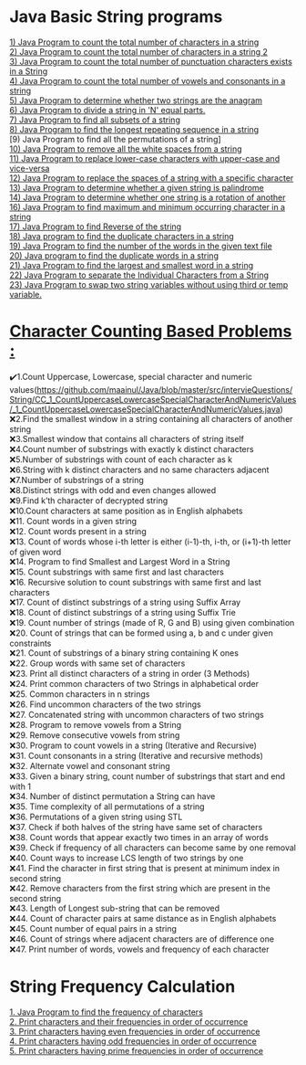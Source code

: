 # Java Basic String programs
[1) Java Program to count the total number of characters in a string](https://www.javatpoint.com/java-program-to-count-the-total-number-of-characters-in-a-string)</br>
[2) Java Program to count the total number of characters in a string 2](https://www.javatpoint.com/java-program-to-count-the-total-number-of-vowels-and-consonants-in-a-string)</br>
[3) Java Program to count the total number of punctuation characters exists in a String](https://github.com/maainul/Java/blob/master/src/javastrings/intervieQuestions/_3_TotalNumberofPunctionCharacterOfAString.java)</br>
[4) Java Program to count the total number of vowels and consonants in a string](https://www.javatpoint.com/java-program-to-count-the-total-number-of-vowels-and-consonants-in-a-string)</br>
[5) Java Program to determine whether two strings are the anagram](https://www.javatpoint.com/java-program-to-determine-whether-two-strings-are-the-anagram)</br>
[6) Java Program to divide a string in 'N' equal parts.](https://www.javatpoint.com/java-program-to-divide-a-string-in-n-equal-parts)</br>
[7) Java Program to find all subsets of a string](https://www.javatpoint.com/java-program-to-find-all-subsets-of-a-string)</br>
[8) Java Program to find the longest repeating sequence in a string](https://www.javatpoint.com/java-program-to-find-the-longest-repeating-sequence-in-a-string)</br>
[9) Java Program to find all the permutations of a string]</br>
[10) Java Program to remove all the white spaces from a string](https://www.javatpoint.com/java-program-to-remove-all-the-white-spaces-from-a-string)</br>
[11) Java Program to replace lower-case characters with upper-case and vice-versa](https://www.javatpoint.com/java-program-to-replace-lower-case-characters-with-upper-case-and-vice-versa)</br>
[12) Java Program to replace the spaces of a string with a specific character](https://www.javatpoint.com/java-program-to-replace-the-spaces-of-a-string-with-a-specific-character)</br>
[13) Java Program to determine whether a given string is palindrome](https://www.javatpoint.com/java-program-to-determine-whether-a-given-string-is-palindrome)</br>
[14) Java Program to determine whether one string is a rotation of another](https://www.javatpoint.com/java-program-to-determine-whether-one-string-is-a-rotation-of-another)</br>
[16) Java Program to find maximum and minimum occurring character in a string](https://www.javatpoint.com/java-program-to-find-maximum-and-minimum-occurring-character-in-a-string)</br>
[17) Java Program to find Reverse of the string](https://www.javatpoint.com/java-program-to-find-reverse-of-the-string)</br>
[18) Java program to find the duplicate characters in a string](https://www.javatpoint.com/java-program-to-find-the-duplicate-characters-in-a-string)</br>
[19) Java Program to find the number of the words in the given text file](https://github.com/maainul/Java/blob/master/src/intervieQuestions/String/CountAndShowNumberOfWorld.java)</br>
[20) Java program to find the duplicate words in a string](https://www.javatpoint.com/java-program-to-find-the-duplicate-words-in-a-string)</br>
[21) Java Program to find the largest and smallest word in a string](https://www.javatpoint.com/java-program-to-find-the-largest-and-smallest-word-in-a-string)</br>
[22) Java Program to separate the Individual Characters from a String](https://www.javatpoint.com/java-program-to-separate-the-individual-characters-from-a-string)</br>
[23) Java Program to swap two string variables without using third or temp variable.](https://www.javatpoint.com/java-program-to-swap-two-string-variables-without-using-third-or-temp-variable)</br>

# [Character Counting Based Problems :](https://www.geeksforgeeks.org/string-data-structure/#sorting%20&%20searching)</br>

:heavy_check_mark:1.Count Uppercase, Lowercase, special character and numeric values(https://github.com/maainul/Java/blob/master/src/intervieQuestions/String/CC_1_CountUppercaseLowercaseSpecialCharacterAndNumericValues/_1_CountUppercaseLowercaseSpecialCharacterAndNumericValues.java)</br>
:x:2.Find the smallest window in a string containing all characters of another string</br>
:x:3.Smallest window that contains all characters of string itself</br>
:x:4.Count number of substrings with exactly k distinct characters</br>
:x:5.Number of substrings with count of each character as k</br>
:x:6.String with k distinct characters and no same characters adjacent</br>
:x:7.Number of substrings of a string</br>
:x:8.Distinct strings with odd and even changes allowed</br>
:x:9.Find k’th character of decrypted string</br>
:x:10.Count characters at same position as in English alphabets</br>
:x:11. Count words in a given string</br>
:x:12. Count words present in a string</br>
:x:13. Count of words whose i-th letter is either (i-1)-th, i-th, or (i+1)-th letter of given word</br>
:x:14. Program to find Smallest and Largest Word in a String</br>
:x:15. Count substrings with same first and last characters</br>
:x:16. Recursive solution to count substrings with same first and last characters</br>
:x:17. Count of distinct substrings of a string using Suffix Array</br>
:x:18. Count of distinct substrings of a string using Suffix Trie</br>
:x:19. Count number of strings (made of R, G and B) using given combination</br>
:x:20. Count of strings that can be formed using a, b and c under given constraints</br>
:x:21. Count of substrings of a binary string containing K ones</br>
:x:22. Group words with same set of characters</br>
:x:23. Print all distinct characters of a string in order (3 Methods)</br>
:x:24. Print common characters of two Strings in alphabetical order</br>
:x:25. Common characters in n strings</br>
:x:26. Find uncommon characters of the two strings</br>
:x:27. Concatenated string with uncommon characters of two strings</br>
:x:28. Program to remove vowels from a String</br>
:x:29. Remove consecutive vowels from string</br>
:x:30. Program to count vowels in a string (Iterative and Recursive)</br>
:x:31. Count consonants in a string (Iterative and recursive methods)</br>
:x:32. Alternate vowel and consonant string</br>
:x:33. Given a binary string, count number of substrings that start and end with 1</br>
:x:34. Number of distinct permutation a String can have</br>
:x:35. Time complexity of all permutations of a string</br>
:x:36. Permutations of a given string using STL</br>
:x:37. Check if both halves of the string have same set of characters</br>
:x:38. Count words that appear exactly two times in an array of words</br>
:x:39. Check if frequency of all characters can become same by one removal</br>
:x:40. Count ways to increase LCS length of two strings by one</br>
:x:41. Find the character in first string that is present at minimum index in second string</br>
:x:42. Remove characters from the first string which are present in the second string</br>
:x:43. Length of Longest sub-string that can be removed</br>
:x:44. Count of character pairs at same distance as in English alphabets</br>
:x:45. Count number of equal pairs in a string</br>
:x:46. Count of strings where adjacent characters are of difference one</br>
:x:47. Print number of words, vowels and frequency of each character</br>

# String Frequency Calculation

[1. Java Program to find the frequency of characters](https://www.faceprep.in/program-to-find-the-frequency-of-characters-in-a-string/)</br>
[2. Print characters and their frequencies in order of occurrence](https://www.geeksforgeeks.org/print-characters-frequencies-order-occurrence/)</br>
[3. Print characters having even frequencies in order of occurrence](https://github.com/maainul/Java/blob/master/src/intervieQuestions/String/FC_3_CharactersHavingEvenFrequenciesInOrderOfOccurrence/FC_3_CharactersHavingEvenFrequenciesInOrderOfOccurrence.java)</br>
[4. Print characters having odd frequencies in order of occurrence](https://github.com/maainul/Java/blob/master/src/intervieQuestions/String/FC_4_CharactersHavingOddFrequenciesInOrderOfOccurrence/FC_4_CharactersHavingOddFrequenciesInOrderOfOccurrence.java)</br>
[5. Print characters having prime frequencies in order of occurrence](https://www.geeksforgeeks.org/print-characters-having-prime-frequencies-in-order-of-occurrence/)</br>

